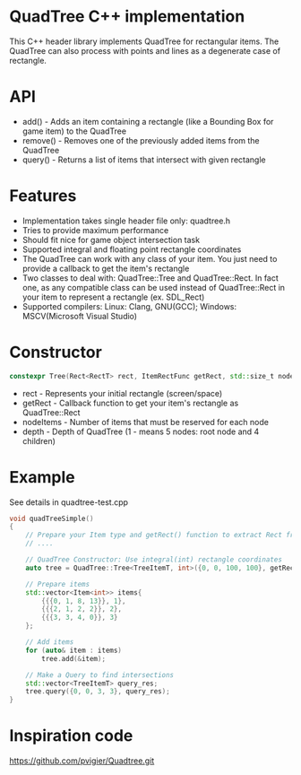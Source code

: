 # QuadTree C++ implementation
This C++ header library implements QuadTree for rectangular items. The QuadTree can also process with points and lines as a degenerate case of rectangle.

# API
* add()    - Adds an item containing a rectangle (like a Bounding Box for game item) to the QuadTree
* remove() - Removes one of the previously added items from the QuadTree
* query()  - Returns a list of items that intersect with given rectangle

# Features
* Implementation takes single header file only: quadtree.h
* Tries to provide maximum performance
* Should fit nice for game object intersection task
* Supported integral and floating point rectangle coordinates
* The QuadTree can work with any class of your item. You just need to provide a callback to get the item's rectangle
* Two classes to deal with: QuadTree::Tree and QuadTree::Rect. In fact one, as any compatible class can be used instead of QuadTree::Rect in your item to represent a rectangle (ex. SDL_Rect)
* Supported compilers: Linux: Clang, GNU(GCC); Windows: MSCV(Microsoft Visual Studio)

# Constructor
```c++
constexpr Tree(Rect<RectT> rect, ItemRectFunc getRect, std::size_t nodeItems = 16, std::size_t depth = 4)
```

* rect      - Represents your initial rectangle (screen/space)
* getRect   - Callback function to get your item's rectangle as QuadTree::Rect
* nodeItems - Number of items that must be reserved for each node
* depth     - Depth of QuadTree (1 - means 5 nodes: root node and 4 children)

# Example
See details in quadtree-test.cpp

```c++
void quadTreeSimple()
{
    // Prepare your Item type and getRect() function to extract Rect from Item
    // ....

    // QuadTree Constructor: Use integral(int) rectangle coordinates
    auto tree = QuadTree::Tree<TreeItemT, int>({0, 0, 100, 100}, getRect, node_items, depth);

    // Prepare items
    std::vector<Item<int>> items{
        {{{0, 1, 8, 13}}, 1},
        {{{2, 1, 2, 2}}, 2},
        {{{3, 3, 4, 0}}, 3}
    };

    // Add items
    for (auto& item : items)
        tree.add(&item);

    // Make a Query to find intersections
    std::vector<TreeItemT> query_res;
    tree.query({0, 0, 3, 3}, query_res);
}
```

# Inspiration code
https://github.com/pvigier/Quadtree.git
